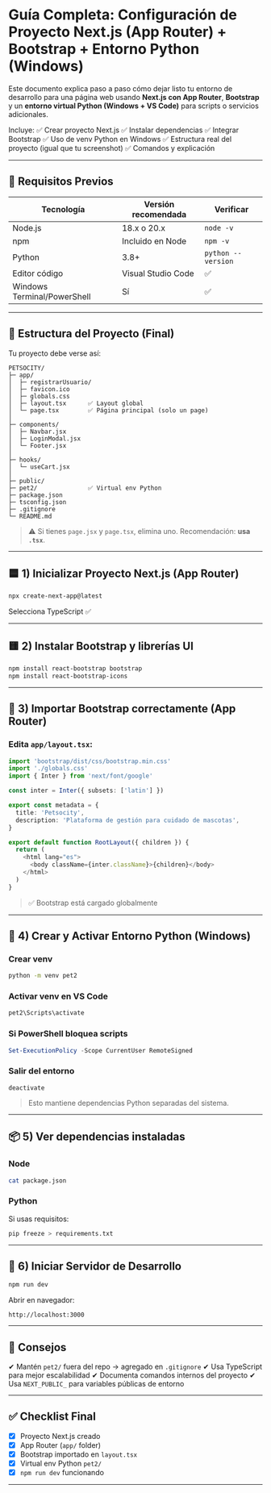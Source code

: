 # Guía Completa: Configuración de Proyecto Next.js (App Router) + Bootstrap + Entorno Python (Windows)

Este documento explica paso a paso cómo dejar listo tu entorno de desarrollo para una página web usando **Next.js con App Router**, **Bootstrap** y un **entorno virtual Python (Windows + VS Code)** para scripts o servicios adicionales.

Incluye:
✅ Crear proyecto Next.js
✅ Instalar dependencias
✅ Integrar Bootstrap
✅ Uso de venv Python en Windows
✅ Estructura real del proyecto (igual que tu screenshot)
✅ Comandos y explicación

---

## 🧰 Requisitos Previos

| Tecnología                  | Versión recomendada | Verificar          |
| --------------------------- | ------------------- | ------------------ |
| Node.js                     | 18.x o 20.x         | `node -v`          |
| npm                         | Incluido en Node    | `npm -v`           |
| Python                      | 3.8+                | `python --version` |
| Editor código               | Visual Studio Code  | ✅                  |
| Windows Terminal/PowerShell | Sí                  | ✅                  |

---

## 📁 Estructura del Proyecto (Final)

Tu proyecto debe verse así:

```
PETSOCITY/
├─ app/
│  ├─ registrarUsuario/
│  ├─ favicon.ico
│  ├─ globals.css
│  ├─ layout.tsx      ✅ Layout global
│  └─ page.tsx        ✅ Página principal (solo un page)
│
├─ components/
│  ├─ Navbar.jsx
│  ├─ LoginModal.jsx
│  └─ Footer.jsx
│
├─ hooks/
│  └─ useCart.jsx
│
├─ public/
├─ pet2/              ✅ Virtual env Python
├─ package.json
├─ tsconfig.json
├─ .gitignore
└─ README.md
```

> ⚠️ Si tienes `page.jsx` y `page.tsx`, elimina uno. Recomendación: **usa `.tsx`**.

---

## 🟦 1) Inicializar Proyecto Next.js (App Router)

```bash
npx create-next-app@latest
```

Selecciona TypeScript ✅

---

## 🟨 2) Instalar Bootstrap y librerías UI

```bash
npm install react-bootstrap bootstrap
npm install react-bootstrap-icons
```

---

## 🎨 3) Importar Bootstrap correctamente (App Router)

### Edita `app/layout.tsx`:

```ts
import 'bootstrap/dist/css/bootstrap.min.css'
import './globals.css'
import { Inter } from 'next/font/google'

const inter = Inter({ subsets: ['latin'] })

export const metadata = {
  title: 'Petsocity',
  description: 'Plataforma de gestión para cuidado de mascotas',
}

export default function RootLayout({ children }) {
  return (
    <html lang="es">
      <body className={inter.className}>{children}</body>
    </html>
  )
}
```

> ✅ Bootstrap está cargado globalmente

---

## 🐍 4) Crear y Activar Entorno Python (Windows)

### Crear venv

```bash
python -m venv pet2
```

### Activar venv en VS Code

```powershell
pet2\Scripts\activate
```

### Si PowerShell bloquea scripts

```powershell
Set-ExecutionPolicy -Scope CurrentUser RemoteSigned
```

### Salir del entorno

```
deactivate
```

> Esto mantiene dependencias Python separadas del sistema.

---

## 📦 5) Ver dependencias instaladas

### Node

```bash
cat package.json
```

### Python

Si usas requisitos:

```bash
pip freeze > requirements.txt
```

---

## 🚀 6) Iniciar Servidor de Desarrollo

```bash
npm run dev
```

Abrir en navegador:

```
http://localhost:3000
```

---

## 🧠 Consejos

✔ Mantén `pet2/` fuera del repo → agregado en `.gitignore`
✔ Usa TypeScript para mejor escalabilidad
✔ Documenta comandos internos del proyecto
✔ Usa `NEXT_PUBLIC_` para variables públicas de entorno

---

## ✅ Checklist Final

* [x] Proyecto Next.js creado
* [x] App Router (`app/` folder)
* [x] Bootstrap importado en `layout.tsx`
* [x] Virtual env Python `pet2/`
* [x] `npm run dev` funcionando

---